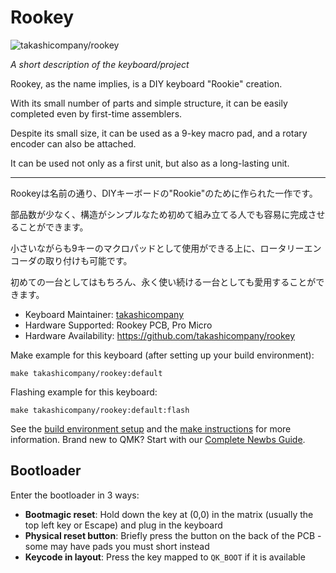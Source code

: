 # Rookey

![takashicompany/rookey](https://i.imgur.com/kLQDeZZh.jpg)

*A short description of the keyboard/project*

Rookey, as the name implies, is a DIY keyboard "Rookie" creation.

With its small number of parts and simple structure, it can be easily completed even by first-time assemblers.

Despite its small size, it can be used as a 9-key macro pad, and a rotary encoder can also be attached.

It can be used not only as a first unit, but also as a long-lasting unit.

---

Rookeyは名前の通り、DIYキーボードの"Rookie"のために作られた一作です。

部品数が少なく、構造がシンプルなため初めて組み立てる人でも容易に完成させることができます。

小さいながらも9キーのマクロパッドとして使用ができる上に、ロータリーエンコーダの取り付けも可能です。

初めての一台としてはもちろん、永く使い続ける一台としても愛用することができます。

* Keyboard Maintainer: [takashicompany](https://github.com/takashicompany)
* Hardware Supported: Rookey PCB, Pro Micro
* Hardware Availability: https://github.com/takashicompany/rookey

Make example for this keyboard (after setting up your build environment):

    make takashicompany/rookey:default

Flashing example for this keyboard:

    make takashicompany/rookey:default:flash

See the [build environment setup](https://docs.qmk.fm/#/getting_started_build_tools) and the [make instructions](https://docs.qmk.fm/#/getting_started_make_guide) for more information. Brand new to QMK? Start with our [Complete Newbs Guide](https://docs.qmk.fm/#/newbs).

## Bootloader

Enter the bootloader in 3 ways:

* **Bootmagic reset**: Hold down the key at (0,0) in the matrix (usually the top left key or Escape) and plug in the keyboard
* **Physical reset button**: Briefly press the button on the back of the PCB - some may have pads you must short instead
* **Keycode in layout**: Press the key mapped to `QK_BOOT` if it is available
